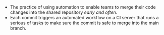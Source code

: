 - The practice of using automation to enable teams to merge their code changes into the shared repository *early and often*.
- Each commit triggers an automated workflow on a CI server that runs a serious of tasks to make sure the commit is safe to merge into the main branch.